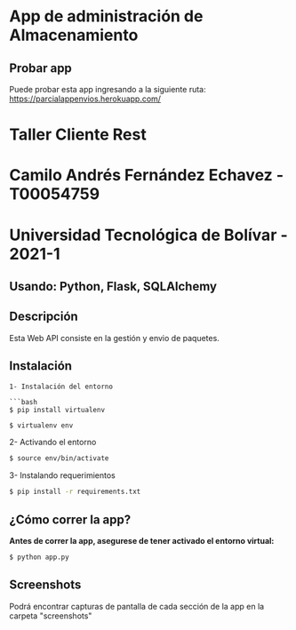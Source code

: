 # App de administración de Almacenamiento
## Probar app
Puede probar esta app ingresando a la siguiente ruta: https://parcialappenvios.herokuapp.com/
# Taller Cliente Rest
# Camilo Andrés Fernández Echavez - T00054759
# Universidad Tecnológica de Bolívar - 2021-1
## Usando: Python, Flask, SQLAlchemy 

## Descripción
Esta Web API consiste en la gestión y envio de paquetes.


## Instalación

```
1- Instalación del entorno 

```bash
$ pip install virtualenv
```

```bash
$ virtualenv env
```


2- Activando el entorno

```bash
$ source env/bin/activate
```

3- Instalando requerimientos

```bash
$ pip install -r requirements.txt
```
## ¿Cómo correr la app?

**Antes de correr la app, asegurese de tener activado el entorno virtual:**

```bash
$ python app.py
```

## Screenshots
Podrá encontrar capturas de pantalla de cada sección de la app en la carpeta "screenshots"

